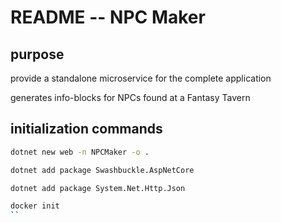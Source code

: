 # README -- NPC Maker

## purpose

provide a standalone microservice for the complete application

generates info-blocks for NPCs found at a Fantasy Tavern

## initialization commands

```bash
dotnet new web -n NPCMaker -o .

dotnet add package Swashbuckle.AspNetCore

dotnet add package System.Net.Http.Json

docker init
``
